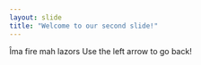 ```yaml
---
layout: slide
title: "Welcome to our second slide!"
---
```

Îma fire mah lazors
Use the left arrow to go back!
